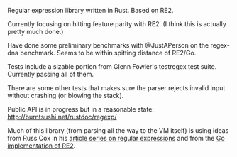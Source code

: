 Regular expression library written in Rust. Based on RE2.

Currently focusing on hitting feature parity with RE2. (I think this is 
actually pretty much done.)

Have done some preliminary benchmarks with @JustAPerson on the regex-dna 
benchmark. Seems to be within spitting distance of RE2/Go.

Tests include a sizable portion from Glenn Fowler's testregex test suite. 
Currently passing all of them.

There are some other tests that makes sure the parser rejects invalid input 
without crashing (or blowing the stack).

Public API is in progress but in a reasonable state: 
http://burntsushi.net/rustdoc/regexp/

Much of this library (from parsing all the way to the VM itself) is using ideas 
from Russ Cox in his
[article series on regular expressions](http://swtch.com/~rsc/regexp/)
and from the
[Go implementation of RE2](http://golang.org/pkg/regexp/syntax/).


